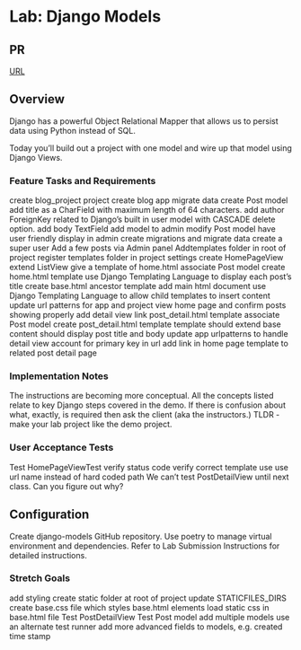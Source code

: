 # Lab: Django Models

## PR

[URL](https://github.com/MohamadSheikhAlshabab/blog_project/pull/1)

## Overview

Django has a powerful Object Relational Mapper that allows us to persist data using Python instead of SQL.

Today you’ll build out a project with one model and wire up that model using Django Views.

### Feature Tasks and Requirements

create blog_project project
create blog app
migrate data
create Post model
add title as a CharField with maximum length of 64 characters.
add author ForeignKey related to Django’s built in user model with CASCADE delete option.
add body TextField
add model to admin
modify Post model have user friendly display in admin
create migrations and migrate data
create a super user
Add a few posts via Admin panel
Addtemplates folder in root of project
register templates folder in project settings
create HomePageView
extend ListView
give a template of home.html
associate Post model
create home.html template
use Django Templating Language to display each post’s title
create base.html ancestor template
add main html document
use Django Templating Language to allow child templates to insert content
update url patterns for app and project
view home page and confirm posts showing properly
add detail view
link post_detail.html template
associate Post model
create post_detail.html template
template should extend base
content should display post title and body
update app urlpatterns to handle detail view
account for primary key in url
add link in home page template to related post detail page

### Implementation Notes

The instructions are becoming more conceptual.
All the concepts listed relate to key Django steps covered in the demo.
If there is confusion about what, exactly, is required then ask the client (aka the instructors.)
TLDR - make your lab project like the demo project.

### User Acceptance Tests

Test HomePageViewTest
verify status code
verify correct template use
use url name instead of hard coded path
We can’t test PostDetailView until next class.
Can you figure out why?

## Configuration

Create django-models GitHub repository.
Use poetry to manage virtual environment and dependencies.
Refer to Lab Submission Instructions for detailed instructions.

### Stretch Goals

add styling
create static folder at root of project
update STATICFILES_DIRS
create base.css file which styles base.html elements
load static css in base.html file
Test PostDetailView
Test Post model
add multiple models
use an alternate test runner
add more advanced fields to models, e.g. created time stamp